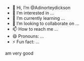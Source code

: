 - 👋 Hi, I’m @Adinorteydickson
- 👀 I’m interested in ...
- 🌱 I’m currently learning ...
- 💞️ I’m looking to collaborate on ...
- 📫 How to reach me ...
- 😄 Pronouns: ...
- ⚡ Fun fact: ...

<!---
Adinorteydickson/Adinorteydickson is a ✨ special ✨ repository because its `README.md` (this file) appears on your GitHub profile.
You can click the Preview link to take a look at your changes.
--->
am very good 
